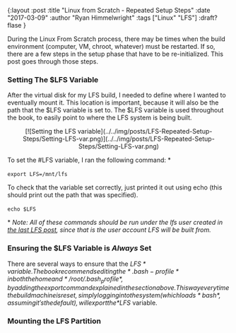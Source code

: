 {:layout :post
:title  "Linux from Scratch - Repeated Setup Steps"
:date "2017-03-09"
:author "Ryan Himmelwright"
:tags ["Linux" "LFS"]
:draft? flase
}

During the Linux From Scratch process, there may be times when the build environment (computer, VM, chroot, whatever) must be restarted. If so, there are a few steps in the setup phase that have to be re-initialized. This post goes through those steps.

<!-- more -->


### Setting The $LFS Variable
After the virtual disk for my LFS build, I needed to define where I wanted to eventually mount it. This location is important, because it will also be the path that the $LFS variable is set to. The $LFS variable is used throughout the book, to easily point to where the LFS system is being built.

<center>[![Setting the LFS variable](../../img/posts/LFS-Repeated-Setup-Steps/Setting-LFS-var.png)](../../img/posts/LFS-Repeated-Setup-Steps/Setting-LFS-var.png)</center>

To set the #LFS variable, I ran the following command: *

`export LFS=/mnt/lfs`

To check that the variable set correctly, just printed it out using echo (this should print out the path that was specified).

`echo $LFS`


\* *Note: All of these commands should be run under the lfs user created in [the last LFS post](../LFS-Getting-Started/), since that is the user account LFS will be built from.*

### Ensuring the $LFS Variable is *Always* Set
There are several ways to ensure that the *$LFS* variable. The book recommends editing the *.bash-profile* in both the home and */root/.bash_profile*, by adding the export command explained in the section above. This way every time the build machine is reset, simply logging into the system (which loads *bash*, assuming it's the default), will export the *$LFS* variable.

### Mounting the LFS Partition
